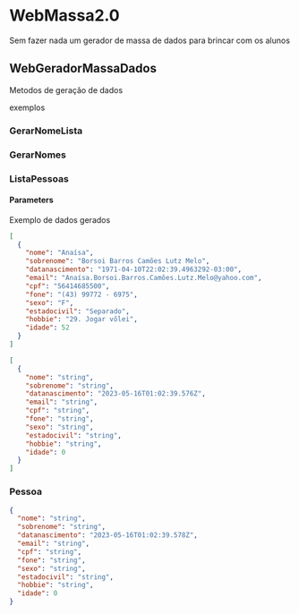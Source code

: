 # WebMassa2.0

Sem fazer nada um gerador de massa de dados para brincar com os alunos

## WebGeradorMassaDados

Metodos de geração de dados 

exemplos 

### GerarNomeLista
### GerarNomes
### ListaPessoas
#### Parameters

Exemplo de dados gerados 
```json
[
  {
    "nome": "Anaísa",
    "sobrenome": "Borsoi Barros Camões Lutz Melo",
    "datanascimento": "1971-04-10T22:02:39.4963292-03:00",
    "email": "Anaísa.Borsoi.Barros.Camões.Lutz.Melo@yahoo.com",
    "cpf": "56414685500",
    "fone": "(43) 99772 - 6975",
    "sexo": "F",
    "estadocivil": "Separado",
    "hobbie": "29. Jogar vôlei",
    "idade": 52
  }
]

```

```json
[
  {
    "nome": "string",
    "sobrenome": "string",
    "datanascimento": "2023-05-16T01:02:39.576Z",
    "email": "string",
    "cpf": "string",
    "fone": "string",
    "sexo": "string",
    "estadocivil": "string",
    "hobbie": "string",
    "idade": 0
  }
]

```
### Pessoa
```json
{
  "nome": "string",
  "sobrenome": "string",
  "datanascimento": "2023-05-16T01:02:39.578Z",
  "email": "string",
  "cpf": "string",
  "fone": "string",
  "sexo": "string",
  "estadocivil": "string",
  "hobbie": "string",
  "idade": 0
}

```

